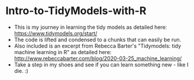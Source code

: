 # Intro-to-TidyModels-with-R
- This is my journey in learning the tidy models as detailed here: https://www.tidymodels.org/start/
- The code is lifted and condensed to a chunks that can easily be run.
- Also included is an excerpt from Rebecca Barter's "Tidymodels: tidy machine learning in R" as detailed here: http://www.rebeccabarter.com/blog/2020-03-25_machine_learning/
- Take a step in my shoes and see if you can learn something new - like I die. :)
